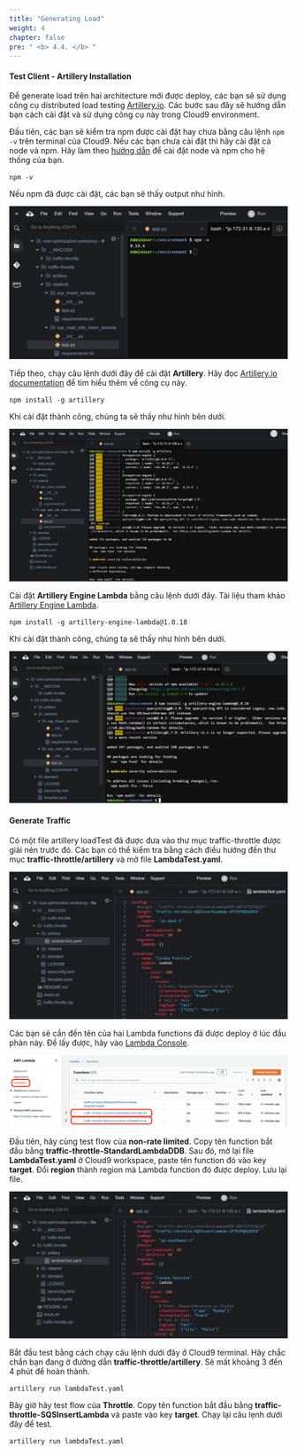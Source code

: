 ```yaml
---
title: "Generating Load"
weight: 4
chapter: false
pre: " <b> 4.4. </b> "
---
```


#### Test Client - Artillery Installation

Để generate load trên hai architecture mới được deploy, các bạn sẽ sử dụng công cụ distributed load testing [Artillery.io](https://artillery.io/). Các bước sau đây sẽ hướng dẫn bạn cách cài đặt và sử dụng công cụ này trong Cloud9 environment.

Đầu tiên, các bạn sẽ kiểm tra npm được cài đặt hay chưa bằng câu lệnh `npm -v` trên terminal của Cloud9. Nếu các bạn chưa cài đặt thì hãy cài đặt cả node và npm. Hãy làm theo [hướng dẫn](https://nodejs.org/en/) để cài đặt node và npm cho hệ thống của bạn.

```
npm -v
```

Nếu npm đã được cài đặt, các bạn sẽ thấy output như hình.

![Alt text](image.png)

Tiếp theo, chạy câu lệnh dưới đây để cài đặt **Artillery**. Hãy đọc [Artillery.io documentation](https://artillery.io/docs/guides/overview/welcome.html) để tìm hiểu thêm về công cụ này.

```
npm install -g artillery
```

Khi cài đặt thành công, chúng ta sẽ thấy như hình bên dưới.

![Alt text](image-1.png)

Cài đặt **Artillery Engine Lambda** bằng câu lệnh dưới đây. Tài liệu tham khảo [Artillery Engine Lambda](https://github.com/orchestrated-io/artillery-engine-lambda).

```
npm install -g artillery-engine-lambda@1.0.18
```

Khi cài đặt thành công, chúng ta sẽ thấy như hình bên dưới.

![Alt text](image-2.png)

#### Generate Traffic

Có một file artillery loadTest đã được đưa vào thư mục traffic-throttle được giải nén trước đó. Các bạn có thể kiểm tra bằng cách điều hướng đến thư mục **traffic-throttle/artillery** và mở file **LambdaTest.yaml**.

![Alt text](image-3.png)

Các bạn sẽ cần đến tên của hai Lambda functions đã được deploy ở lúc đầu phàn này. Để lấy được, hãy vào [Lambda Console](https://console.aws.amazon.com/lambda).

![Alt text](image-4.png)

Đầu tiên, hãy cùng test flow của **non-rate limited**. Copy tên function bắt đầu bằng **traffic-throttle-StandardLambdaDDB**. Sau đó, mở lại file **LambdaTest.yaml** ở Cloud9 workspace, paste tên function đó vào key **target**. Đổi **region** thành region mà Lambda function đó được deploy. Lưu lại file.

![Alt text](image-5.png)

Bắt đầu test bằng cách chạy câu lệnh dưới đây ở Cloud9 terminal. Hãy chắc chắn bạn đang ở đường dẫn **traffic-throttle/artillery**. Sẽ mất khoảng 3 đến 4 phút để hoàn thành.

```
artillery run lambdaTest.yaml
```

Bây giờ hãy test flow của **Throttle**. Copy tên function bắt đầu bằng **traffic-throttle-SQSInsertLambda** và paste vào key **target**. Chạy lại câu lẹnh dưới đây để test.

```
artillery run lambdaTest.yaml
```







